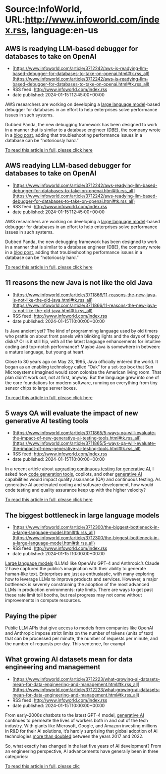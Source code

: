 # Source:InfoWorld, URL:http://www.infoworld.com/index.rss, language:en-us

## AWS is readying LLM-based debugger for databases to take on OpenAI
 - [https://www.infoworld.com/article/3712242/aws-is-readying-llm-based-debugger-for-databases-to-take-on-openai.html#tk.rss_all](https://www.infoworld.com/article/3712242/aws-is-readying-llm-based-debugger-for-databases-to-take-on-openai.html#tk.rss_all)
 - RSS feed: http://www.infoworld.com/index.rss
 - date published: 2024-01-15T12:45:00+00:00

<article>
	<section class="page">
<p>AWS researchers are working on developing a <a href="https://www.computerworld.com/article/3697649/what-are-large-language-models-and-how-are-they-used-in-generative-ai.html">large language model</a>-based debugger for databases in an effort to help enterprises solve performance issues in such systems.</p><p>Dubbed Panda, the new debugging framework has been designed to work in a manner that is similar to a database engineer (DBE), the company wrote in a <a href="https://www.amazon.science/publications/panda-performance-debugging-for-databases-using-llm-agents" rel="nofollow">blog post</a>, adding that troubleshooting performance issues in a database can be “notoriously hard.”</p><p class="jumpTag"><a href="/article/3712242/aws-is-readying-llm-based-debugger-for-databases-to-take-on-openai.html#jump">To read this article in full, please click here</a></p></section></article>

## AWS readying LLM-based debugger for databases to take on OpenAI
 - [https://www.infoworld.com/article/3712242/aws-readying-llm-based-debugger-for-databases-to-take-on-openai.html#tk.rss_all](https://www.infoworld.com/article/3712242/aws-readying-llm-based-debugger-for-databases-to-take-on-openai.html#tk.rss_all)
 - RSS feed: http://www.infoworld.com/index.rss
 - date published: 2024-01-15T12:45:00+00:00

<article>
	<section class="page">
<p>AWS researchers are working on developing a <a href="https://www.computerworld.com/article/3697649/what-are-large-language-models-and-how-are-they-used-in-generative-ai.html">large language model</a>-based debugger for databases in an effort to help enterprises solve performance issues in such systems.</p><p>Dubbed Panda, the new debugging framework has been designed to work in a manner that is similar to a database engineer (DBE), the company wrote in a <a href="https://www.amazon.science/publications/panda-performance-debugging-for-databases-using-llm-agents" rel="nofollow">blog post</a>, adding that troubleshooting performance issues in a database can be “notoriously hard.”</p><p class="jumpTag"><a href="/article/3712242/aws-readying-llm-based-debugger-for-databases-to-take-on-openai.html#jump">To read this article in full, please click here</a></p></section></article>

## 11 reasons the new Java is not like the old Java
 - [https://www.infoworld.com/article/3711866/11-reasons-the-new-java-is-not-like-the-old-java.html#tk.rss_all](https://www.infoworld.com/article/3711866/11-reasons-the-new-java-is-not-like-the-old-java.html#tk.rss_all)
 - RSS feed: http://www.infoworld.com/index.rss
 - date published: 2024-01-15T10:00:00+00:00

<article>
	<section class="page">
<p>Is Java ancient yet? The kind of programming language used by old timers who prattle on about front panels with blinking lights and the days of floppy disks? Or is it still hip, with all the latest language enhancements for intuitive coding and top-notch performance? Maybe Java is somewhere in between: a mature language, but young at heart.</p><p>Close to 30 years ago on May 23, 1995, Java officially entered the world. It began as an enabling technology called “Oak” for a set-top box that Sun Microsystems imagined would soon colonize the American living room. That plan didn't work out, not at first, anyway. But the language grew into one of the core foundations for modern software, running on everything from tiny sensor chips to large server boxes.</p><p class="jumpTag"><a href="/article/3711866/11-reasons-the-new-java-is-not-like-the-old-java.html#jump">To read this article in full, please click here</a></p></section></article>

## 5 ways QA will evaluate the impact of new generative AI testing tools
 - [https://www.infoworld.com/article/3711865/5-ways-qa-will-evaluate-the-impact-of-new-generative-ai-testing-tools.html#tk.rss_all](https://www.infoworld.com/article/3711865/5-ways-qa-will-evaluate-the-impact-of-new-generative-ai-testing-tools.html#tk.rss_all)
 - RSS feed: http://www.infoworld.com/index.rss
 - date published: 2024-01-15T10:00:00+00:00

<article>
	<section class="page">
<p>In a recent article about <a href="https://www.infoworld.com/article/3705049/3-ways-to-upgrade-continuous-testing-for-generative-ai.html">upgrading continuous testing for generative AI</a>, I asked how <a href="https://www.infoworld.com/article/3699140/review-codewhisperer-bard-and-copilot.html">code generation tools</a>, copilots, and other <a href="https://www.infoworld.com/article/3689973/what-is-generative-ai-artificial-intelligence-that-creates.html">generative AI</a> capabilities would impact quality assurance (QA) and continuous testing. As generative AI accelerated coding and software development, how would code testing and quality assurance keep up with the higher velocity?</p><p class="jumpTag"><a href="/article/3711865/5-ways-qa-will-evaluate-the-impact-of-new-generative-ai-testing-tools.html#jump">To read this article in full, please click here</a></p></section></article>

## The biggest bottleneck in large language models
 - [https://www.infoworld.com/article/3712300/the-biggest-bottleneck-in-a-large-language-model.html#tk.rss_all](https://www.infoworld.com/article/3712300/the-biggest-bottleneck-in-a-large-language-model.html#tk.rss_all)
 - RSS feed: http://www.infoworld.com/index.rss
 - date published: 2024-01-15T10:00:00+00:00

<article>
	<section class="page">
<p><a href="https://www.infoworld.com/article/3709489/large-language-models-the-foundations-of-generative-ai.html">Large language models</a> (LLMs) like OpenAI’s GPT-4 and Anthropic’s Claude 2 have captured the public’s imagination with their ability to generate human-like text. Enterprises are just as enthusiastic, with many exploring how to leverage LLMs to improve products and services. However, a major bottleneck is severely constraining the adoption of the most advanced LLMs in production environments: rate limits. There are ways to get past these rate limit toll booths, but real progress may not come without improvements in compute resources.</p><h2>Paying the piper</h2>
<p>Public LLM APIs that give access to models from companies like OpenAI and Anthropic impose strict limits on the number of tokens (units of text) that can be processed per minute, the number of requests per minute, and the number of requests per day. This sentence, for exampl

## What growing AI datasets mean for data engineering and management
 - [https://www.infoworld.com/article/3712223/what-growing-ai-datasets-mean-for-data-engineering-and-management.html#tk.rss_all](https://www.infoworld.com/article/3712223/what-growing-ai-datasets-mean-for-data-engineering-and-management.html#tk.rss_all)
 - RSS feed: http://www.infoworld.com/index.rss
 - date published: 2024-01-15T10:00:00+00:00

<article>
	<section class="page">
<p>From early-2000s chatbots to the latest GPT-4 model, <a href="https://www.infoworld.com/article/3689973/what-is-generative-ai-artificial-intelligence-that-creates.html">generative AI</a> continues to permeate the lives of workers both in and out of the tech industry. With giants like Microsoft, Google, and Amazon investing millions in R&amp;D for their AI solutions, it’s hardly surprising that global adoption of AI technologies <a href="https://www.mckinsey.com/capabilities/quantumblack/our-insights/the-state-of-ai-in-2022-and-a-half-decade-in-review" rel="nofollow">more than doubled</a> between the years 2017 and 2022.</p><p>So, what exactly has changed in the last five years of AI development? From an engineering perspective, AI advancements have generally been in three categories:</p><p class="jumpTag"><a href="/article/3712223/what-growing-ai-datasets-mean-for-data-engineering-and-management.html#jump">To read this article in full, please clic


